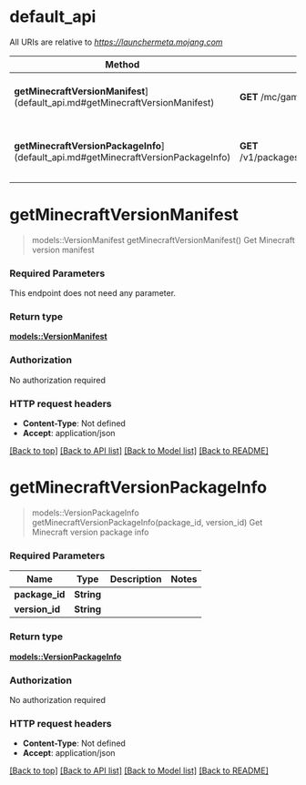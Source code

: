# default_api

All URIs are relative to *https://launchermeta.mojang.com*

Method | HTTP request | Description
------------- | ------------- | -------------
**getMinecraftVersionManifest**](default_api.md#getMinecraftVersionManifest) | **GET** /mc/game/version_manifest.json | Get Minecraft version manifest
**getMinecraftVersionPackageInfo**](default_api.md#getMinecraftVersionPackageInfo) | **GET** /v1/packages/{packageId}/{versionId}.json | Get Minecraft version package info


# **getMinecraftVersionManifest**
> models::VersionManifest getMinecraftVersionManifest()
Get Minecraft version manifest

### Required Parameters
This endpoint does not need any parameter.

### Return type

[**models::VersionManifest**](VersionManifest.md)

### Authorization

No authorization required

### HTTP request headers

 - **Content-Type**: Not defined
 - **Accept**: application/json

[[Back to top]](#) [[Back to API list]](../README.md#documentation-for-api-endpoints) [[Back to Model list]](../README.md#documentation-for-models) [[Back to README]](../README.md)

# **getMinecraftVersionPackageInfo**
> models::VersionPackageInfo getMinecraftVersionPackageInfo(package_id, version_id)
Get Minecraft version package info

### Required Parameters

Name | Type | Description  | Notes
------------- | ------------- | ------------- | -------------
  **package_id** | **String**|  | 
  **version_id** | **String**|  | 

### Return type

[**models::VersionPackageInfo**](VersionPackageInfo.md)

### Authorization

No authorization required

### HTTP request headers

 - **Content-Type**: Not defined
 - **Accept**: application/json

[[Back to top]](#) [[Back to API list]](../README.md#documentation-for-api-endpoints) [[Back to Model list]](../README.md#documentation-for-models) [[Back to README]](../README.md)

